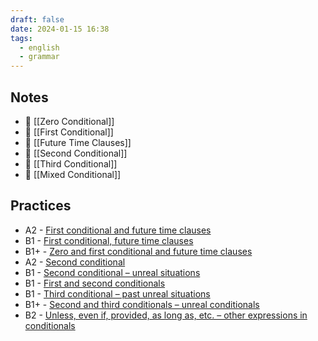 ```yaml
---
draft: false
date: 2024-01-15 16:38
tags:
  - english
  - grammar
---
```

## Notes
- 📝 [[Zero Conditional]]
- 📝 [[First Conditional]]
- 📝 [[Future Time Clauses]]
- 📝 [[Second Conditional]]
- 📝 [[Third Conditional]]
- 📝 [[Mixed Conditional]]
## Practices
- A2 - [First conditional and future time clauses](https://test-english.com/grammar-points/a2/first-conditional-future-time-clauses/)  
- B1 - [First conditional, future time clauses](https://test-english.com/grammar-points/b1/first-conditional-future-time-clauses/)  
- B1+ - [Zero and first conditional and future time clauses](https://test-english.com/grammar-points/b1-b2/zero-first-conditional-future-time-clauses/)
- A2 - [Second conditional](https://test-english.com/grammar-points/a2/second-conditional/)
- B1 - [Second conditional – unreal situations](https://test-english.com/grammar-points/b1/second-conditional-unreal-situations/)
- B1 - [First and second conditionals](https://test-english.com/grammar-points/b1/first-and-second-conditionals/)  
- B1 - [Third conditional – past unreal situations](https://test-english.com/grammar-points/b1/third-conditional-past-unreal-situations/)  
- B1+ - [Second and third conditionals – unreal conditionals](https://test-english.com/grammar-points/b1-b2/second-third-conditionals/)
- B2 - [Unless, even if, provided, as long as, etc. – other expressions in conditionals](https://test-english.com/grammar-points/b2/unless-even-if-provided-as-long-conditionals/)
